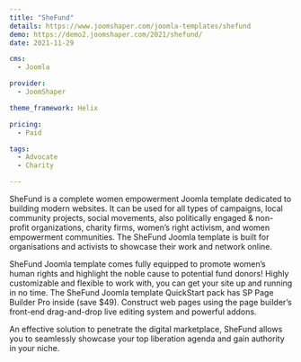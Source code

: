 ```yaml
---
title: "SheFund"
details: https://www.joomshaper.com/joomla-templates/shefund
demo: https://demo2.joomshaper.com/2021/shefund/
date: 2021-11-29

cms: 
  - Joomla

provider:
  - JoomShaper

theme_framework: Helix

pricing:
  - Paid

tags:
  - Advocate
  - Charity

---
```


SheFund is a complete women empowerment Joomla template dedicated to building modern websites. It can be used for all types of campaigns, local community projects, social movements, also politically engaged & non-profit organizations, charity firms, women’s right activism, and women empowerment communities. The SheFund Joomla template is built for organisations and activists to showcase their work and network online. 

SheFund Joomla template comes fully equipped to promote women’s human rights and highlight the noble cause to potential fund donors! Highly customizable and flexible to work with, you can get your site up and running in no time. The SheFund Joomla template QuickStart pack has SP Page Builder Pro inside (save $49). Construct web pages using the page builder’s front-end drag-and-drop live editing system and powerful addons.

An effective solution to penetrate the digital marketplace, SheFund allows you to seamlessly showcase your top liberation agenda and gain authority in your niche.

